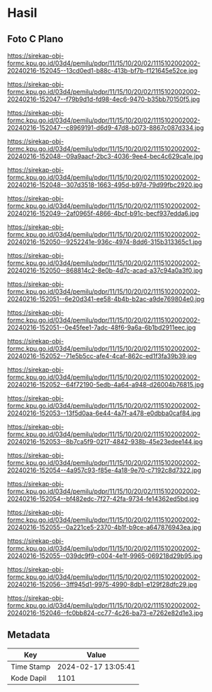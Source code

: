 # Hasil

## Foto C Plano

https://sirekap-obj-formc.kpu.go.id/03d4/pemilu/pdpr/11/15/10/20/02/1115102002002-20240216-152045--13cd0ed1-b88c-413b-bf7b-f121645e52ce.jpg

https://sirekap-obj-formc.kpu.go.id/03d4/pemilu/pdpr/11/15/10/20/02/1115102002002-20240216-152047--f79b9d1d-fd98-4ec6-9470-b35bb70150f5.jpg

https://sirekap-obj-formc.kpu.go.id/03d4/pemilu/pdpr/11/15/10/20/02/1115102002002-20240216-152047--c8969191-d6d9-47d8-b073-8867c087d334.jpg

https://sirekap-obj-formc.kpu.go.id/03d4/pemilu/pdpr/11/15/10/20/02/1115102002002-20240216-152048--09a9aacf-2bc3-4036-9ee4-bec4c629ca1e.jpg

https://sirekap-obj-formc.kpu.go.id/03d4/pemilu/pdpr/11/15/10/20/02/1115102002002-20240216-152048--307d3518-1663-495d-b97d-79d99fbc2920.jpg

https://sirekap-obj-formc.kpu.go.id/03d4/pemilu/pdpr/11/15/10/20/02/1115102002002-20240216-152049--2af0965f-4866-4bcf-b91c-becf937edda6.jpg

https://sirekap-obj-formc.kpu.go.id/03d4/pemilu/pdpr/11/15/10/20/02/1115102002002-20240216-152050--9252241e-936c-4974-8dd6-315b313365c1.jpg

https://sirekap-obj-formc.kpu.go.id/03d4/pemilu/pdpr/11/15/10/20/02/1115102002002-20240216-152050--868814c2-8e0b-4d7c-acad-a37c94a0a3f0.jpg

https://sirekap-obj-formc.kpu.go.id/03d4/pemilu/pdpr/11/15/10/20/02/1115102002002-20240216-152051--6e20d341-ee58-4b4b-b2ac-a9de769804e0.jpg

https://sirekap-obj-formc.kpu.go.id/03d4/pemilu/pdpr/11/15/10/20/02/1115102002002-20240216-152051--0e45fee1-7adc-48f6-9a6a-6b1bd2911eec.jpg

https://sirekap-obj-formc.kpu.go.id/03d4/pemilu/pdpr/11/15/10/20/02/1115102002002-20240216-152052--71e5b5cc-afe4-4caf-862c-ed1f3fa39b39.jpg

https://sirekap-obj-formc.kpu.go.id/03d4/pemilu/pdpr/11/15/10/20/02/1115102002002-20240216-152052--64f72190-5edb-4a64-a948-d26004b76815.jpg

https://sirekap-obj-formc.kpu.go.id/03d4/pemilu/pdpr/11/15/10/20/02/1115102002002-20240216-152053--13f5d0aa-6e44-4a7f-a478-e0dbba0caf84.jpg

https://sirekap-obj-formc.kpu.go.id/03d4/pemilu/pdpr/11/15/10/20/02/1115102002002-20240216-152053--8b7ca5f9-0217-4842-938b-45e23edee144.jpg

https://sirekap-obj-formc.kpu.go.id/03d4/pemilu/pdpr/11/15/10/20/02/1115102002002-20240216-152054--4a957c93-f85e-4a18-9e70-c7192c8d7322.jpg

https://sirekap-obj-formc.kpu.go.id/03d4/pemilu/pdpr/11/15/10/20/02/1115102002002-20240216-152054--bf482edc-7f27-42fa-9734-fe14362ed5bd.jpg

https://sirekap-obj-formc.kpu.go.id/03d4/pemilu/pdpr/11/15/10/20/02/1115102002002-20240216-152055--0a221ce5-2370-4b1f-b9ce-a647876943ea.jpg

https://sirekap-obj-formc.kpu.go.id/03d4/pemilu/pdpr/11/15/10/20/02/1115102002002-20240216-152055--039dc9f9-c004-4e1f-9965-069218d29b95.jpg

https://sirekap-obj-formc.kpu.go.id/03d4/pemilu/pdpr/11/15/10/20/02/1115102002002-20240216-152056--3ff945d1-9975-4990-8db1-e129f28dfc29.jpg

https://sirekap-obj-formc.kpu.go.id/03d4/pemilu/pdpr/11/15/10/20/02/1115102002002-20240216-152046--fc0bb824-cc77-4c26-ba73-e7262e82d1e3.jpg


## Metadata

| Key        | Value               |
| ---------- | ------------------- |
| Time Stamp | 2024-02-17 13:05:41 |
| Kode Dapil | 1101                |



